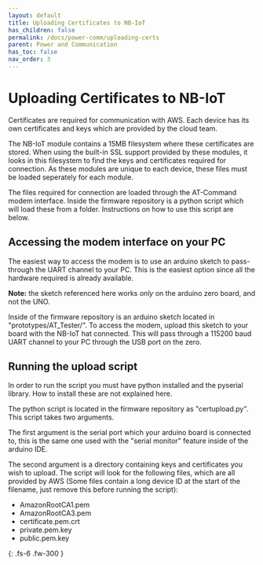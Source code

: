 ```yaml
---
layout: default
title: Uploading Certificates to NB-IoT
has_children: false
permalink: /docs/power-comm/uploading-certs
parent: Power and Communication
has_toc: false
nav_order: 3
---
```


# Uploading Certificates to NB-IoT

Certificates are required for communication with AWS. Each device has its own certificates and keys
which are provided by the cloud team.

The NB-IoT module contains a 15MB filesystem where these certificates are stored. When using the
built-in SSL support provided by these modules, it looks in this filesystem to find the keys and
certificates required for connection. As these modules are unique to each device, these files must 
be loaded seperately for each module.

The files required for connection are loaded through the AT-Command modem interface. Inside the firmware 
repository is a python script which will load these from a folder. Instructions on how to use this script
are below.


## Accessing the modem interface on your PC

The easiest way to access the modem is to use an arduino sketch to pass-through the UART channel to your PC. 
This is the easiest option since all the hardware required is already available.

**Note:** the sketch referenced here works *only* on the arduino zero board, and not the UNO.

Inside of the firmware repository is an arduino sketch located in "prototypes/AT_Tester/". To access the modem,
upload this sketch to your board with the NB-IoT hat connected. This will pass through a 115200 baud UART channel
to your PC through the USB port on the zero.

## Running the upload script

In order to run the script you must have python installed and the pyserial library. How to install these are not
explained here.

The python script is located in the firmware repository as "certupload.py". This script takes two arguments. 

The first argument is the serial port which your arduino board is connected to, this is the same one used 
with the "serial monitor" feature inside of the arduino IDE. 

The second argument is a directory containing keys and certificates you wish to upload. The script will look for
the following files, which are all provided by AWS (Some files contain a long device ID at the start of the filename,
just remove this before running the script):

 - AmazonRootCA1.pem
 - AmazonRootCA3.pem
 - certificate.pem.crt
 - private.pem.key
 - public.pem.key

{: .fs-6 .fw-300 }
